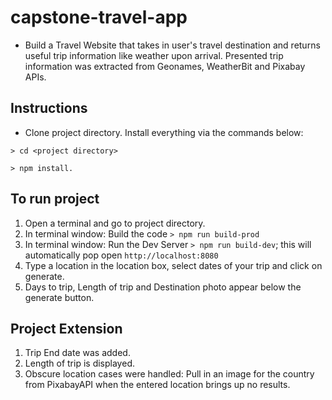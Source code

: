 # capstone-travel-app

- Build a Travel Website that takes in user's travel destination and returns useful trip information like weather upon arrival. Presented trip information was extracted from Geonames, WeatherBit and Pixabay APIs.

## Instructions

- Clone project directory. Install everything via the commands below:

`> cd <project directory>`

`> npm install.`

## To run project
1. Open a terminal and go to project directory.
2. In terminal window: Build the code `> npm run build-prod`
4. In terminal window: Run the Dev Server `> npm run build-dev`; this will automatically pop open `http://localhost:8080`
5. Type a location in the location box, select dates of your trip and click on generate.
6. Days to trip, Length of trip and Destination photo appear below the generate button.

## Project Extension
1. Trip End date was added.
2. Length of trip is displayed.
3. Obscure location cases were handled: Pull in an image for the country from PixabayAPI when the entered location brings up no results.
